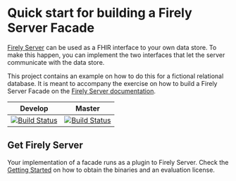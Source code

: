# Quick start for building a Firely Server Facade

[Firely Server](http://fire.ly/vonk) can be used as a FHIR interface to your own data store. To make this happen, you can implement the two interfaces that let the server communicate with the data store.

This project contains an example on how to do this for a fictional relational database. It is meant to accompany the exercise on how to build a Firely Server Facade on the [Firely Server documentation](http://docs.fire.ly/firelyserver/facade/facade.html).

|Develop|Master|
|---|---|
|[![Build Status](https://firely.visualstudio.com/Vonk.Facade.Starter/_apis/build/status/FirelyTeam.Vonk.Facade.Starter?branchName=master)](https://firely.visualstudio.com/Vonk.Facade.Starter/_build/latest?definitionId=27&branchName=master)|[![Build Status](https://firely.visualstudio.com/Vonk.Facade.Starter/_apis/build/status/FirelyTeam.Vonk.Facade.Starter?branchName=develop)](https://firely.visualstudio.com/Vonk.Facade.Starter/_build/latest?definitionId=27&branchName=develop)

## Get Firely Server

Your implementation of a facade runs as a plugin to Firely Server. Check the [Getting Started](http://docs.fire.ly/firelyserver/start.html) on how to obtain the binaries and an evaluation license.
